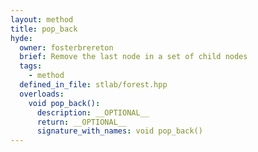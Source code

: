 ```yaml
---
layout: method
title: pop_back
hyde:
  owner: fosterbrereton
  brief: Remove the last node in a set of child nodes
  tags:
    - method
  defined_in_file: stlab/forest.hpp
  overloads:
    void pop_back():
      description: __OPTIONAL__
      return: __OPTIONAL__
      signature_with_names: void pop_back()
---
```

